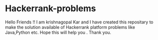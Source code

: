 # Hackerrank-problems
Hello Friends !!
I am krishnagopal Kar and I have created this repositary to make the solution available of Hackerrank platform problems like Java,Python etc. Hope this will help you .
Thank you.
